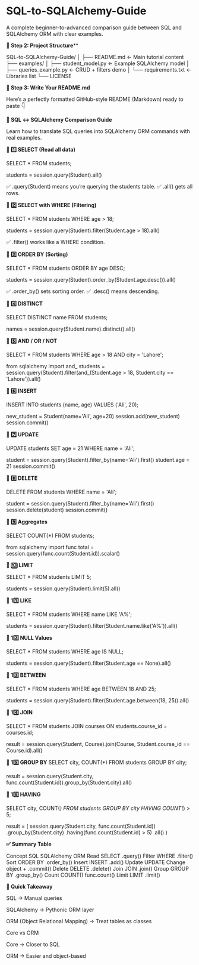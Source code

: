 # SQL-to-SQLAlchemy-Guide
A complete beginner-to-advanced comparison guide between SQL and SQLAlchemy ORM with clear examples.

**🧱 Step 2: Project Structure****

SQL-to-SQLAlchemy-Guide/
│
├── README.md                ← Main tutorial content
├── examples/
│   ├── student_model.py     ← Example SQLAlchemy model
│   ├── queries_example.py   ← CRUD + filters demo
│   └── requirements.txt     ← Libraries list
└── LICENSE


**🧾 Step 3: Write Your README.md**


Here’s a perfectly formatted GitHub-style README (Markdown) ready to paste 👇

**📘 SQL ↔ SQLAlchemy Comparison Guide**

Learn how to translate SQL queries into SQLAlchemy ORM commands with real examples.

**🧠 1️⃣ SELECT (Read all data)**

SELECT * FROM students;

students = session.query(Student).all()


✅ .query(Student) means you’re querying the students table.
✅ .all() gets all rows.

**🧠 2️⃣ SELECT with WHERE (Filtering)**

SELECT * FROM students WHERE age > 18;

students = session.query(Student).filter(Student.age > 18).all()


✅ .filter() works like a WHERE condition.

**🧠 3️⃣ ORDER BY (Sorting)**

SELECT * FROM students ORDER BY age DESC;

students = session.query(Student).order_by(Student.age.desc()).all()


✅ .order_by() sets sorting order.
✅ .desc() means descending.

**🧠 4️⃣ DISTINCT**

SELECT DISTINCT name FROM students;

names = session.query(Student.name).distinct().all()

**🧠 5️⃣ AND / OR / NOT**

SELECT * FROM students WHERE age > 18 AND city = 'Lahore';

from sqlalchemy import and_
students = session.query(Student).filter(and_(Student.age > 18, Student.city == 'Lahore')).all()

**🧠 6️⃣ INSERT**

INSERT INTO students (name, age) VALUES ('Ali', 20);

new_student = Student(name='Ali', age=20)
session.add(new_student)
session.commit()

**🧠 7️⃣ UPDATE**

UPDATE students SET age = 21 WHERE name = 'Ali';

student = session.query(Student).filter_by(name='Ali').first()
student.age = 21
session.commit()

**🧠 8️⃣ DELETE**

DELETE FROM students WHERE name = 'Ali';

student = session.query(Student).filter_by(name='Ali').first()
session.delete(student)
session.commit()

**🧠 9️⃣ Aggregates**

SELECT COUNT(*) FROM students;

from sqlalchemy import func
total = session.query(func.count(Student.id)).scalar()

**🧠 🔟 LIMIT**

SELECT * FROM students LIMIT 5;

students = session.query(Student).limit(5).all()

**🧠 11️⃣ LIKE**

SELECT * FROM students WHERE name LIKE 'A%';

students = session.query(Student).filter(Student.name.like('A%')).all()

**🧠 12️⃣ NULL Values**

SELECT * FROM students WHERE age IS NULL;

students = session.query(Student).filter(Student.age == None).all()

**🧠 13️⃣ BETWEEN**

SELECT * FROM students WHERE age BETWEEN 18 AND 25;

students = session.query(Student).filter(Student.age.between(18, 25)).all()

**🧠 14️⃣ JOIN**

SELECT * FROM students JOIN courses ON students.course_id = courses.id;

result = session.query(Student, Course).join(Course, Student.course_id == Course.id).all()

**🧠 15️⃣ GROUP BY**
SELECT city, COUNT(*) FROM students GROUP BY city;

result = session.query(Student.city, func.count(Student.id)).group_by(Student.city).all()

**🧠 16️⃣ HAVING**

SELECT city, COUNT(*) FROM students GROUP BY city HAVING COUNT(*) > 5;

result = (
    session.query(Student.city, func.count(Student.id))
    .group_by(Student.city)
    .having(func.count(Student.id) > 5)
    .all()
)

**✅ Summary Table**


Concept	SQL	SQLAlchemy ORM
Read	SELECT	.query()
Filter	WHERE	.filter()
Sort	ORDER BY	.order_by()
Insert	INSERT	.add()
Update	UPDATE	Change object + .commit()
Delete	DELETE	.delete()
Join	JOIN	.join()
Group	GROUP BY	.group_by()
Count	COUNT()	func.count()
Limit	LIMIT	.limit()

**🧩 Quick Takeaway**

SQL → Manual queries

SQLAlchemy → Pythonic ORM layer

ORM (Object Relational Mapping) → Treat tables as classes

Core vs ORM

Core → Closer to SQL

ORM → Easier and object-based
